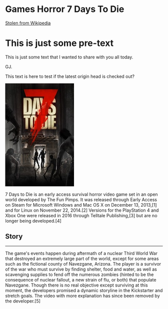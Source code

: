 # Games Horror 7 Days To Die

[Stolen from Wikipedia](https://en.wikipedia.org/wiki/7_Days_to_Die)

# This is just some pre-text
This is just some text that I wanted to share with you all today.

GJ.

This text is here to test if the latest origin head is checked out?

![Seven Days to die](img/7_Days_To_Die_cover_art.jpg)

7 Days to Die is an early access survival horror video game set in an open world developed by The Fun Pimps. It was released through Early Access on Steam for Microsoft Windows and Mac OS X on December 13, 2013,[1] and for Linux on November 22, 2014.[2] Versions for the PlayStation 4 and Xbox One were released in 2016 through Telltale Publishing,[3] but are no longer being developed.[4]

## Story
---
The game's events happen during aftermath of a nuclear Third World War that destroyed an extremely large part of the world, except for some areas such as the fictional county of Navezgane, Arizona. The player is a survivor of the war who must survive by finding shelter, food and water, as well as scavenging supplies to fend off the numerous zombies (hinted to be the consequence of nuclear fallout, a new strain of flu, or both) that populate Navezgane. Though there is no real objective except surviving at this moment, the developers promised a dynamic storyline in the Kickstarter and stretch goals. The video with more explanation has since been removed by the developer.[5]